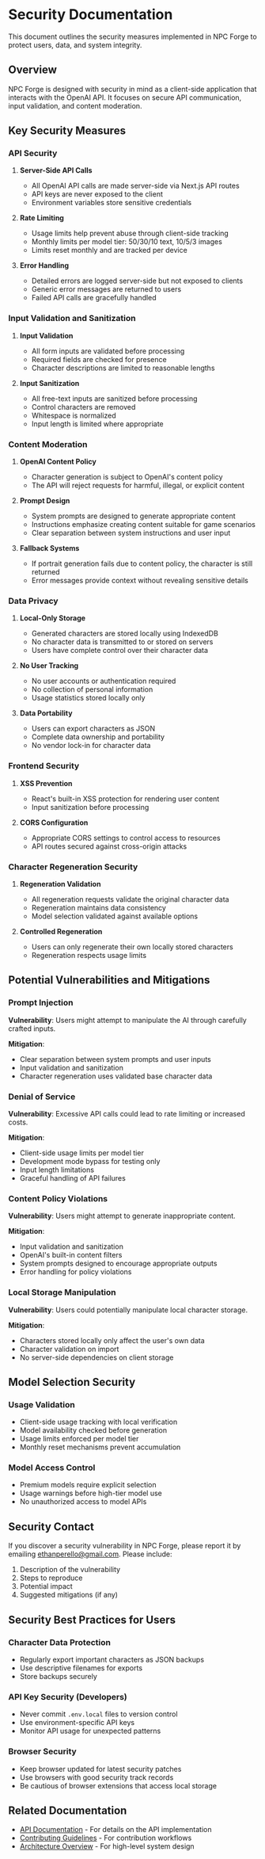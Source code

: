 # Security Documentation

This document outlines the security measures implemented in NPC Forge to protect users, data, and system integrity.

## Overview

NPC Forge is designed with security in mind as a client-side application that interacts with the OpenAI API. It focuses on secure API communication, input validation, and content moderation.

## Key Security Measures

### API Security

1. **Server-Side API Calls**
   - All OpenAI API calls are made server-side via Next.js API routes
   - API keys are never exposed to the client
   - Environment variables store sensitive credentials

2. **Rate Limiting**
   - Usage limits help prevent abuse through client-side tracking
   - Monthly limits per model tier: 50/30/10 text, 10/5/3 images
   - Limits reset monthly and are tracked per device

3. **Error Handling**
   - Detailed errors are logged server-side but not exposed to clients
   - Generic error messages are returned to users
   - Failed API calls are gracefully handled

### Input Validation and Sanitization

1. **Input Validation**
   - All form inputs are validated before processing
   - Required fields are checked for presence
   - Character descriptions are limited to reasonable lengths

2. **Input Sanitization**
   - All free-text inputs are sanitized before processing
   - Control characters are removed
   - Whitespace is normalized
   - Input length is limited where appropriate

### Content Moderation

1. **OpenAI Content Policy**
   - Character generation is subject to OpenAI's content policy
   - The API will reject requests for harmful, illegal, or explicit content

2. **Prompt Design**
   - System prompts are designed to generate appropriate content
   - Instructions emphasize creating content suitable for game scenarios
   - Clear separation between system instructions and user input

3. **Fallback Systems**
   - If portrait generation fails due to content policy, the character is still returned
   - Error messages provide context without revealing sensitive details

### Data Privacy

1. **Local-Only Storage**
   - Generated characters are stored locally using IndexedDB
   - No character data is transmitted to or stored on servers
   - Users have complete control over their character data

2. **No User Tracking**
   - No user accounts or authentication required
   - No collection of personal information
   - Usage statistics stored locally only

3. **Data Portability**
   - Users can export characters as JSON
   - Complete data ownership and portability
   - No vendor lock-in for character data

### Frontend Security

1. **XSS Prevention**
   - React's built-in XSS protection for rendering user content
   - Input sanitization before processing

2. **CORS Configuration**
   - Appropriate CORS settings to control access to resources
   - API routes secured against cross-origin attacks

### Character Regeneration Security

1. **Regeneration Validation**
   - All regeneration requests validate the original character data
   - Regeneration maintains data consistency
   - Model selection validated against available options

2. **Controlled Regeneration**
   - Users can only regenerate their own locally stored characters
   - Regeneration respects usage limits

## Potential Vulnerabilities and Mitigations

### Prompt Injection

**Vulnerability**: Users might attempt to manipulate the AI through carefully crafted inputs.

**Mitigation**:
- Clear separation between system prompts and user inputs
- Input validation and sanitization
- Character regeneration uses validated base character data

### Denial of Service

**Vulnerability**: Excessive API calls could lead to rate limiting or increased costs.

**Mitigation**:
- Client-side usage limits per model tier
- Development mode bypass for testing only
- Input length limitations
- Graceful handling of API failures

### Content Policy Violations

**Vulnerability**: Users might attempt to generate inappropriate content.

**Mitigation**:
- Input validation and sanitization
- OpenAI's built-in content filters
- System prompts designed to encourage appropriate outputs
- Error handling for policy violations

### Local Storage Manipulation

**Vulnerability**: Users could potentially manipulate local character storage.

**Mitigation**:
- Characters stored locally only affect the user's own data
- Character validation on import
- No server-side dependencies on client storage

## Model Selection Security

### Usage Validation
- Client-side usage tracking with local verification
- Model availability checked before generation
- Usage limits enforced per model tier
- Monthly reset mechanisms prevent accumulation

### Model Access Control
- Premium models require explicit selection
- Usage warnings before high-tier model use
- No unauthorized access to model APIs

## Security Contact

If you discover a security vulnerability in NPC Forge, please report it by emailing [ethanperello@gmail.com](mailto:ethanperello@gmail.com). Please include:

1. Description of the vulnerability
2. Steps to reproduce
3. Potential impact
4. Suggested mitigations (if any)

## Security Best Practices for Users

### Character Data Protection
- Regularly export important characters as JSON backups
- Use descriptive filenames for exports
- Store backups securely

### API Key Security (Developers)
- Never commit `.env.local` files to version control
- Use environment-specific API keys
- Monitor API usage for unexpected patterns

### Browser Security
- Keep browser updated for latest security patches
- Use browsers with good security track records
- Be cautious of browser extensions that access local storage

## Related Documentation

- [API Documentation](/docs/api) - For details on the API implementation
- [Contributing Guidelines](/docs/contributing) - For contribution workflows
- [Architecture Overview](/docs/architecture) - For high-level system design